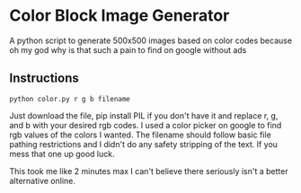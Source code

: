# Color Block Image Generator
A python script to generate 500x500 images based on color codes because oh my god why is that such a pain to find on google without ads
## Instructions
```
python color.py r g b filename
```
Just download the file, pip install PIL if you don't have it and replace r, g, and b with your desired rgb codes. I used a color picker on google to find rgb values of the colors I wanted. The filename should follow basic file pathing restrictions and I didn't do any safety stripping of the text. If you mess that one up good luck.

This took me like 2 minutes max I can't believe there seriously isn't a better alternative online. 
